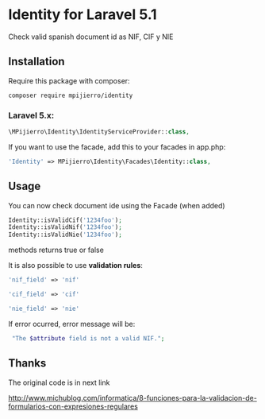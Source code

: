 # Identity for Laravel 5.1

Check valid spanish document id as NIF, CIF y NIE

## Installation

Require this package with composer:

```shell
composer require mpijierro/identity
```

### Laravel 5.x:

```php
\MPijierro\Identity\IdentityServiceProvider::class,
```

If you want to use the facade, add this to your facades in app.php:

```php
'Identity' => MPijierro\Identity\Facades\Identity::class,
```

## Usage

You can now check document ide using the Facade (when added)

```php
Identity::isValidCif('1234foo');
Identity::isValidNif('1234foo');
Identity::isValidNie('1234foo');
```

methods returns true or false


It is also possible to use **validation rules**:

```php
'nif_field' => 'nif'

'cif_field' => 'cif'

'nie_field' => 'nie'

```
If error ocurred, error message will be:
```php
 "The $attribute field is not a valid NIF.";
```



## Thanks

The original code is in next link

http://www.michublog.com/informatica/8-funciones-para-la-validacion-de-formularios-con-expresiones-regulares